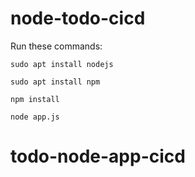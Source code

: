 # node-todo-cicd

Run these commands:


`sudo apt install nodejs`


`sudo apt install npm`


`npm install`

`node app.js`

# todo-node-app-cicd

